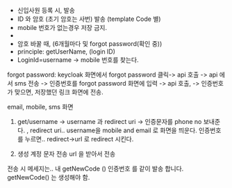 - 신입사원 등록 시, 발송
- ID 와 암호 (초기 암호는 사번) 발송 (template Code 별)
- mobile 번호가 없는경우 저장 금지.
- 
- 암호 바꿀 때, (6개월마다 및 forgot password(확인 중))
- principle: getUserName, (login ID)
- LoginId=username -> mobile 번호를 찾는다.

forgot password:
keycloak 화면에서 forgot password 클릭-> api 호출 -> api 에서 sms 전송 -> 인증번호를 forgot password 화면에 입력 -> api 호출, -> 인증번호가 맞으면, 저장했던 링크 화면에 전송.

email, mobile, sms 화면

1. get/username -> username 과 redirect uri
-> 인증문자를 phone no 보내준다.
, redirect uri.. 
username을 mobile and email 로 화면을 띄운다.
인증번호를 누르면..
redirect->url 로 redirect 시킨다.

2. 생성 계정 문자 전송 url 을 받아서 전송


전송 시 메세지는.. 내 getNewCode () 인증번호 를 같이 발송 합니다.
getNewCode() 는 생성해야 함.
